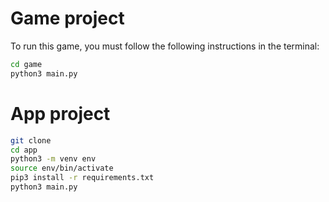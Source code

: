 # Game project

To run this game, you must follow the following instructions in the terminal:

```sh
cd game
python3 main.py
```
# App project

```sh
git clone
cd app
python3 -m venv env
source env/bin/activate
pip3 install -r requirements.txt
python3 main.py
```